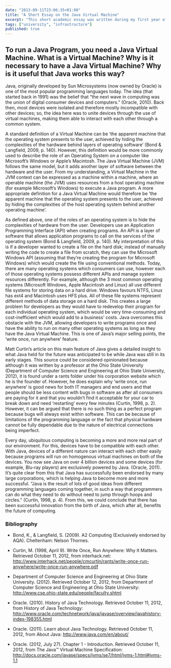 ```yaml
---
date: "2013-09-11T23:06:35+01:00"
title: "A Short Essay on the Java Virtual Machine"
excerpt: "This short academic essay was written during my first year of my BSc obtained 75%+"
tags: ["university", "infrastructure"]
published: true
---
```


## To run a Java Program, you need a Java Virtual Machine. What is a Virtual Machine? Why is it necessary to have a Java Virtual Machine? Why is it useful that Java works this way?

Java, originally developed by Sun Microsystems (now owned by Oracle) is one of the most popular programming languages today. The idea (that started back in 1991) was the belief that “the next wave in computing was the union of digital consumer devices and computers.” (Oracle, 2010). Back then, most devices were isolated and therefore mostly incompatible with other devices; so, the idea here was to unite devices through the use of virtual machines, making them able to interact with each other through a common system.

A standard definition of a Virtual Machine can be ‘the apparent machine that the operating system presents to the user, achieved by hiding the complexities of the hardware behind layers of operating software’ (Bond & Langfield, 2009, p. 140). However, this definition would be more commonly used to describe the role of an Operating System on a computer like Microsoft’s Windows or Apple’s Macintosh. The Java Virtual Machine (JVM) follows the same model, but it adds another layer of software between the hardware and the user. From my understanding, a Virtual Machine in the JVM context can be expressed as a machine within a machine, where an operable machine (the JVM) uses resources from a host operating machine (for example Microsoft’s Windows) to execute a Java program. A more appropriate definition for a Java Virtual Machine would therefore be ‘the apparent machine that the operating system presents to the user, achieved by hiding the complexities of the host operating system behind another operating machine’.

As defined above, one of the roles of an operating system is to hide the complexities of hardware from the user. Developers use an Application Programming Interface (API) when creating programs. An API is a layer of software that allows application programs to call on the services of the operating system (Bond & Langfield, 2009, p. 140). My interpretation of this is if a developer wanted to create a file on the hard disk; instead of manually writing the code to create a file from scratch, they can use the Microsoft Windows API (assuming that they’re creating the program for Microsoft Windows) which would create the file using conventional methods. Today, there are many operating systems which consumers can use, however each of those operating systems possess different APIs and manage system resources differently. For example, although the 3 most common operating systems (Microsoft Windows, Apple Macintosh and Linux) all use different file systems for storing data on a hard drive. Windows favours NTFS, Linux has ext4 and Macintosh uses HFS plus. All of these file systems represent different methods of data storage on a hard disk. This creates a large problem for developers as they would have to redevelop their program for each individual operating system, which would be very time-consuming and cost-inefficient which would add to a business’ costs. Java overcomes this obstacle with the JVM, allowing developers to write programs once and have the ability to run on many other operating systems as long as they have the Java Virtual Machine. This is one of Java’s major selling points, the ‘write once, run anywhere’ feature.

Matt Curtin’s article on this main feature of Java gives a detailed insight to what Java held for the future was anticipated to be while Java was still in its early stages. This source could be considered opinionated because although it was written by a professor at the Ohio State University (Department of Computer Science and Engineering at Ohio State University, 2012), it is found under a rants folder under his corporation website which he is the founder of.  However, he does explain why ‘write once, run anywhere’ is good news for both IT managers and end users and that people should be less content with bugs in software as after all consumers are paying for it and that you wouldn’t find it acceptable for your car to break down and need ‘restarting’ every few minutes (Curtin, 1998, p. 2). However, it can be argued that there is no such thing as a perfect program because bugs will always exist within software. This can be because of limitations of the programming language or the fact that physical hardware cannot be fully dependable due to the nature of electrical connections being imperfect.

Every day, ubiquitous computing is becoming a more and more real part of our environment. For this, devices have to be compatible with each other. With Java, devices of a different nature can interact with each other easily because programs will run on homogenous virtual machines on both of the devices. You now see Java on over 4 billion devices and some devices (for example, Blu-ray players) are exclusively powered by Java. (Oracle, 2011). It’s quite clear from this that Java has successfully been endorsed by many large corporations, which is helping Java to become more and more successful. “Java is the result of lots of good ideas from different programming languages coming together, in such a way that programmers can do what they need to do without need to jump through hoops and circles.” (Curtin, 1998, p. 4). From this, we could conclude that there has been successful innovation from the birth of Java, which after all, benefits the future of computing.

### Bibliography
- Bond, K., & Langfield, S. (2009). A2 Computing (Exclusively endorsed by AQA). Cheltenham: Nelson Thornes.

- Curtin, M. (1998, April 9). Write Once, Run Anywhere: Why It Matters. Retrieved October 11, 2012, from interhack.net: <http://www.interhack.net/people/cmcurtin/rants/write-once-run-anywhere/write-once-run-anywhere.pdf>

- Department of Computer Science and Engineering at Ohio State University. (2012). Retrieved October 12, 2012, from Department of Computer Science and Engineering at Ohio State University: <http://www.cse.ohio-state.edu/people/faculty.shtml>

- Oracle. (2010). History of Java Technology. Retrieved October 11, 2012, from History of Java Technology: <http://www.oracle.com/technetwork/java/javase/overview/javahistory-index-198355.html>

- Oracle. (2011). Learn about Java Technology. Retrieved October 11, 2012, from About Java: <http://www.java.com/en/about/>

- Oracle. (2012, July 27). Chapter 1 - Introduction. Retrieved October 11, 2012, from The Java™ Virtual Machine Specification: <http://docs.oracle.com/javase/specs/jvms/se7/html/jvms-1.html#jvms-1.1>
